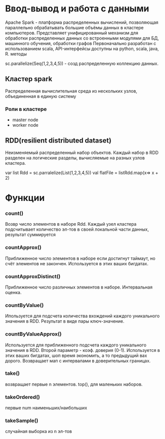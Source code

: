 # Ввод-вывод и работа с данными
Apache Spark - платформа распределенных вычислений, позволяющая параллельно обрабатывать большие объёмы данных в кластере компьютеров. Представляет унифицированный механизм для обработки распределенных данных со встроенными модулями для БД, машинного обучения, обработки графов
Первоначально разработан с использованием scala, API-интерфейсы доступны на python, scala, java, R.
методы 

sc.parallelize(Seq(1,2,3,4,5)) - созд распределенную коллекцию данных.

## Кластер spark 
Распределенная вычислительная среда из нескольких узлов, объединенная в единую систему
### Роли в кластере
+ master node
+ worker node

## RDD(resilient distributed dataset)
Неизменяемый распределенный набор объектов. Каждый набор в RDD разделен на логические разделы, вычисляемые на разных узлов кластера.

var list Rdd = sc.parralelize(List(1,2,3,4,5))
val flatFile = listRdd.map(x=> x + 2)

# Функции
### count()
Возвр число элементов в наборе Rdd. Каждый узел кластера подсчитывает количество эл-тов в своей локальной части данных, результат суммируется
### countApprox()
Приближенное число элементов в наборе если достигнут таймаут, но счёт элементов не закончен. Используется в этих ваших бигдатах.
### countApproxDistinct()
Приближенное число различных элементов в наборе. Интервальная оценка.
### countByValue() 
Ипользуется для подсчета количества вхождений каждого уникального значения в RDD. Результат в виде пары ключ-значение.
### countByValueApprox()
Используется для приближенного подсчета каждого уникального значения в RDD. Второй параметр - коэф. доверия (0-1). Используется в этих ваших бигдатах, шоп время экономить, а то предыдущий вах дорого.
Возвращает мап с интервалами в доверительных границах.
### take()
возвращает первые n элементов. top(), для маленьких наборов.
### takeOrdered() 
первые num наименьших/наибольших
### takeSample()
случайная выборка из n эл-тов



